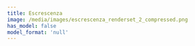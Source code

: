 ```yaml
---
title: Escrescenza
image: /media/images/escrescenza_renderset_2_compressed.png
has_model: false
model_format: 'null'
---
```

